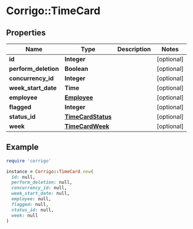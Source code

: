 # Corrigo::TimeCard

## Properties

| Name | Type | Description | Notes |
| ---- | ---- | ----------- | ----- |
| **id** | **Integer** |  | [optional] |
| **perform_deletion** | **Boolean** |  | [optional] |
| **concurrency_id** | **Integer** |  | [optional] |
| **week_start_date** | **Time** |  | [optional] |
| **employee** | [**Employee**](Employee.md) |  | [optional] |
| **flagged** | **Integer** |  | [optional] |
| **status_id** | [**TimeCardStatus**](TimeCardStatus.md) |  | [optional] |
| **week** | [**TimeCardWeek**](TimeCardWeek.md) |  | [optional] |

## Example

```ruby
require 'corrigo'

instance = Corrigo::TimeCard.new(
  id: null,
  perform_deletion: null,
  concurrency_id: null,
  week_start_date: null,
  employee: null,
  flagged: null,
  status_id: null,
  week: null
)
```

